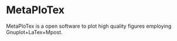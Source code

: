 # MetaPloTex
MetaPloTex is a open software to plot high quality figures employing Gnuplot+LaTex+Mpost.  

